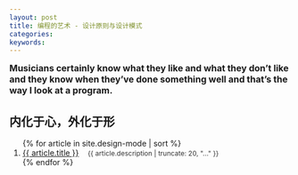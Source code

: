 ```yaml
---
layout: post
title: 编程的艺术 - 设计原则与设计模式
categories: 
keywords: 
---
```


<div>
<b style="font-size: 1rem">Musicians certainly know what they like and what they don’t like and they know when they’ve done something well and that’s the way I look at a program.</b>

<h2> 内化于心，外化于形 </h2>

  <ol class="posts-list">
  {% for article in site.design-mode | sort %}
    <li class="posts-list-item">
      <a class="posts-list-name" href="{{ article.url }}">{{ article.title }}</a>
      <span style="font-size: 12px;margin-left: 12px;color: #333; text-align: right">{{ article.description | truncate: 20, "..." }}</span>
    </li>
  {% endfor %}
  </ol>
</div>